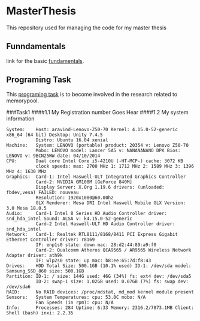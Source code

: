 # MasterThesis
This repository used for managing the code for my master thesis

## Funndamentals
link for the basic [fundamentals](http://pinnecke.info/dl/lectures/pinnecke-ws1920_atdb_docsqljson.pdf).

## Programing Task
This [programing task](https://github.com/protolabs/libcarbon/blob/teaching/atdb/2019/atdb_2019_programming_sheet_pinnecke.pdf) is to become involved in the research related to memorypool.

###Task1
####1.1
My Registration number Goes Hear
####1.2
My system information 
```
System:    Host: aravind-Lenovo-Z50-70 Kernel: 4.15.0-52-generic x86_64 (64 bit) Desktop: Unity 7.4.5
           Distro: Ubuntu 16.04 xenial
Machine:   System: LENOVO (portable) product: 20354 v: Lenovo Z50-70
           Mobo: LENOVO model: Lancer 5A5 v: NANANANANO DPK Bios: LENOVO v: 9BCN25WW date: 04/10/2014
CPU:       Dual core Intel Core i5-4210U (-HT-MCP-) cache: 3072 KB 
           clock speeds: max: 2700 MHz 1: 1712 MHz 2: 1589 MHz 3: 1396 MHz 4: 1630 MHz
Graphics:  Card-1: Intel Haswell-ULT Integrated Graphics Controller
           Card-2: NVIDIA GM108M [GeForce 840M]
           Display Server: X.Org 1.19.6 drivers: (unloaded: fbdev,vesa) FAILED: nouveau
           Resolution: 1920x1080@60.00hz
           GLX Renderer: Mesa DRI Intel Haswell Mobile GLX Version: 3.0 Mesa 18.0.5
Audio:     Card-1 Intel 8 Series HD Audio Controller driver: snd_hda_intel Sound: ALSA v: k4.15.0-52-generic
           Card-2 Intel Haswell-ULT HD Audio Controller driver: snd_hda_intel
Network:   Card-1: Realtek RTL8111/8168/8411 PCI Express Gigabit Ethernet Controller driver: r8169
           IF: enp1s0 state: down mac: 28:d2:44:89:a9:f0
           Card-2: Qualcomm Atheros QCA9565 / AR9565 Wireless Network Adapter driver: ath9k
           IF: wlp2s0 state: up mac: b8:ee:65:7d:f8:43
Drives:    HDD Total Size: 500.1GB (10.1% used) ID-1: /dev/sda model: Samsung_SSD_860 size: 500.1GB
Partition: ID-1: / size: 144G used: 46G (34%) fs: ext4 dev: /dev/sda5
           ID-2: swap-1 size: 1.02GB used: 0.07GB (7%) fs: swap dev: /dev/sda6
RAID:      No RAID devices: /proc/mdstat, md_mod kernel module present
Sensors:   System Temperatures: cpu: 53.0C mobo: N/A
           Fan Speeds (in rpm): cpu: N/A
Info:      Processes: 284 Uptime: 6:33 Memory: 2316.2/7873.1MB Client: Shell (bash) inxi: 2.2.35 

```
